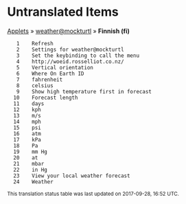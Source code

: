 # Untranslated Items
[Applets](../../../README.md) &#187; [weather@mockturtl](../README.md) &#187; **Finnish (fi)**

       1	Refresh
       2	Settings for weather@mockturtl
       3	Set the keybinding to call the menu
       4	http://woeid.rosselliot.co.nz/
       5	Vertical orientation
       6	Where On Earth ID
       7	fahrenheit
       8	celsius
       9	Show high temperature first in forecast
      10	Forecast length
      11	days
      12	kph
      13	m/s
      14	mph
      15	psi
      16	atm
      17	kPa
      18	Pa
      19	mm Hg
      20	at
      21	mbar
      22	in Hg
      23	View your local weather forecast
      24	Weather

<sup>This translation status table was last updated on 2017-09-28, 16:52 UTC.</sup>
